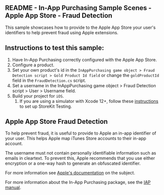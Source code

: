 ## README - In-App Purchasing Sample Scenes - Apple App Store - Fraud Detection

This sample showcases how to provide to the Apple App Store your user's identifiers to help prevent fraud using
Apple extensions.

## Instructions to test this sample:

1. Have In-App Purchasing correctly configured with
   the Apple App Store.
2. Configure a product.
3. Set your own product's id in the `InAppPurchasing game object > Fraud Detection script > Gold Product Id field`
   or change the `goldProductId` field in the `FraudDetection.cs` script.
4. Set a username in the InAppPurchasing game object > Fraud Detection script > User > Username field.
5. Build your project for `iOS`.
   1. If you are using a simulator with Xcode 12+, follow these [instructions](https://developer.apple.com/documentation/xcode/setting-up-storekit-testing-in-xcode)
      to set up StoreKit Testing.

## Apple App Store Fraud Detection

To help prevent fraud, it is useful to provide to Apple an in-app identifier of your user. This helps Apple
map iTunes Store accounts to their in-app account.

The username must not contain personally identifiable information such as emails in cleartext. To prevent
this, Apple recommends that you use either encryption or a one-way hash to generate an obfuscated identifier.

For more information see [Apple's documentation](https://developer.apple.com/documentation/appstoreserverapi/appaccounttoken/) on
the subject.

For more information about the In-App Purchasing package, see the [IAP manual](https://docs.unity.com/ugs/en-us/manual/iap/manual/overview).
